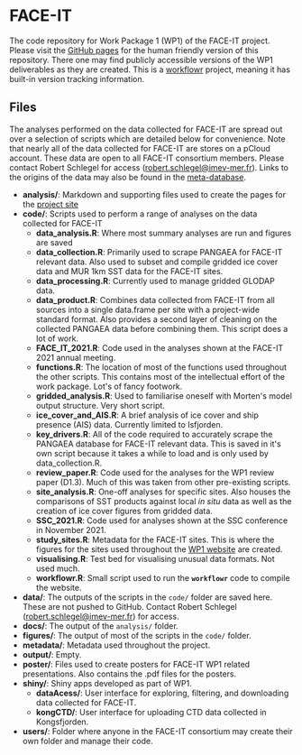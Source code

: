 # FACE-IT

The code repository for Work Package 1 (WP1) of the FACE-IT project. Please visit the [GitHub pages](https://FACE-IT-project.github.io/WP1/) for the human friendly version of this repository. There one may find publicly accessible versions of the WP1 deliverables as they are created. This is a [workflowr](https://jdblischak.github.io/workflowr/) project, meaning it has built-in version tracking information.

## Files

The analyses performed on the data collected for FACE-IT are spread out over a selection of scripts which are detailed below for convenience. Note that nearly all of the data collected for FACE-IT are stores on a pCloud account. These data are open to all FACE-IT consortium members. Please contact Robert Schlegel for access (robert.schlegel@imev-mer.fr). Links to the origins of the data may also be found in the [meta-database](https://face-it-project.github.io/WP1/metadatabase.html).

- __analysis/__: Markdown and supporting files used to create the pages for the [project site](https://face-it-project.github.io/WP1/index.html)
- __code/__: Scripts used to perform a range of analyses on the data collected for FACE-IT
    - __data_analysis.R__: Where most summary analyses are run and figures are saved
    - __data_collection.R__: Primarily used to scrape PANGAEA for FACE-IT relevant data. Also used to subset and compile gridded ice cover data and MUR 1km SST data for the FACE-IT sites.
    - __data_processing.R__: Currently used to manage gridded GLODAP data.
    - __data_product.R__: Combines data collected from FACE-IT from all sources into a single data.frame per site with a project-wide standard format. Also provides a second layer of cleaning on the collected PANGAEA data before combining them. This script does a lot of work.
    - __FACE_IT_2021.R__: Code used in the analyses shown at the FACE-IT 2021 annual meeting.
    - __functions.R__: The location of most of the functions used throughout the other scripts. This contains most of the intellectual effort of the work package. Lot's of fancy footwork.
    - __gridded_analysis.R__: Used to familiarise oneself with Morten's model output structure. Very short script.
    - __ice_cover_and_AIS.R__: A brief analysis of ice cover and ship presence (AIS) data. Currently limited to Isfjorden.
    - __key_drivers.R__: All of the code required to accurately scrape the PANGAEA database for FACE-IT relevant data. This is saved in it's own script because it takes a while to load and is only used by data_collection.R.
    - __review_paper.R__: Code used for the analyses for the WP1 review paper (D1.3). Much of this was taken from other pre-existing scripts.
    - __site_analysis.R__: One-off analyses for specific sites. Also houses the comparisons of SST products against local _in situ_ data as well as the creation of ice cover figures from gridded data.
    - __SSC_2021.R__: Code used for analyses shown at the SSC conference in November 2021.
    - __study_sites.R__: Metadata for the FACE-IT sites. This is where the figures for the sites used throughout the [WP1 website](https://face-it-project.github.io/WP1/index.html) are created.
    - __visualising.R__: Test bed for visualising unusual data formats. Not used much.
    - __workflowr.R__: Small script used to run the __`workflowr`__ code to compile the website.
- __data/__: The outputs of the scripts in the `code/` folder are saved here. These are not pushed to GitHub. Contact Robert Schlegel (robert.schlegel@imev-mer.fr) for access.
- __docs/__: The output of the `analysis/` folder.
- __figures/__: The output of most of the scripts in the `code/` folder.
- __metadata/__: Metadata used throughout the project.
- __output/__: Empty.
- __poster/__: Files used to create posters for FACE-IT WP1 related presentations. Also contains the .pdf files for the posters.
- __shiny/__: Shiny apps developed as part of WP1.
    - __dataAcess/__: User interface for exploring, filtering, and downloading data collected for FACE-IT.
    - __kongCTD/__: User interface for uploading CTD data collected in Kongsfjorden.
- __users/__: Folder where anyone in the FACE-IT consortium may create their own folder and manage their code.

